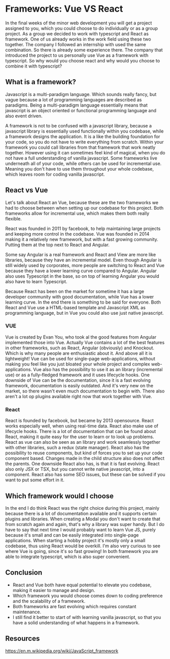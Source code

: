 # Frameworks: Vue VS React

In the final weeks of the minor web development you will get a project assigned to you, which you could choose to do individually or as a group project. As a group we decided to work with typescript and React as framework. One of us already works in the work field using these two together. The company I followed an internship with used the same combination. So there is already some experience there. The company that introduced the project to us personally use Vue as a framework with typescript. So why would you choose react and why would you choose to combine it with typescript? 

## What is a framework? 

Javascript is a multi-paradigm language. Which sounds really fancy, but vague because a lot of programming languages are described as paradigms. Being a multi-paradigm language essentially means that javascript is an object oriented or functional programming language and also event driven. 

A framework is not to be confused with a javascript library, because a javascript library is essentially used functionally within you codebase, while a framework designs the application. It is a like the building foundation for your code, so you do not have to write everything from scratch. Within your framework you could call libraries from that framework that work neatly together. However using it can sometimes feel kind of magical, when you do not have a full understanding of vanilla javascript. Some frameworks live underneath all of your code, while others can be used for incremental use. Meaning you don't have to use them throughout your whole codebase, which leaves room for coding vanilla javascript. 

## React vs Vue

Let's talk about React an Vue, because these are the two frameworks we had to choose between when setting up our codebase for this project.
Both frameworks allow for incremental use, which makes them both really flexible. 

React was founded in 2011 by facebook, to help maintaining large projects and keeping more control in the codebase. Vue was founded in 2014 making it a relatively new framework, but with a fast growing community. Putting them at the top next to React and Angular. 

Some say Angular is a real framework and React and View are more like libraries, because they have an incremental model. Even though Angular is still widely used by corporates, more people are switching to React and Vue because they have a lower learning curve compared to Angular. Angular also uses Typescript in the base, so on top of learning Angular you would also have to learn Typescript.

Because React has been on the market for sometime it has a large developer community with good documentation, while Vue has a lower learning curve. In the end there is something to be said for everyone. Both React and Vue use a HTML-based template and Javascript XML as programming language, but in Vue you could also use just native javascript. 

### VUE 

Vue is created by Evan You, who took al the good features from Angular implemented those into Vue. Actually Vue contains a lot of the best features in other frameworks, such as React, Angular (obviously) and Knockout. Which is why many people are enthusiastic about it. And above all it is lightweight! Vue can be used for single-page web-applications, without making you feel like you just bloated your whole project and complex web-applications. Vue also has the possibility to use it as an library (incremental use) or as a fully-fledged framework and it uses lifecycle hooks. One downside of Vue can be the documentation, since it is a fast evolving framework, documentation is easily outdated. And it's very new on the market, so there wasn't even much documentation to begin with. There also aren't a lot op plugins available right now that work together with Vue.  

### React 

React is founded by facebook, but became by 2013 opensource. React works especially well, when using real-time data. React also make use of lifecycle hooks. There is a lot of documentation that can be found about React, making it quite easy for the user to learn or to look up problems. React as vue can also be seen as an library and work seamlessly together with other libraries, such a redux (state manager). React also has the possibility to reuse components, but kind of forces you to set up your code component based. Changes made in the child structure also does not affect the parents. One downside React also has, is that it is fast evolving. React also only JSX or TSX, but you cannot write native javascript, into a component. React also has some SEO issues, but these can be solved if you want to put some effort in it.

## Which framework would I choose

In the end I do think React was the right choice during this project, mainly because there is a lot of documentation available and it supports certain plugins and libraries. When creating a Modal you don't want to create that from scratch again and again, that's why a library was super handy. But I do have to say that next time I would probably want to learn Vue JS, purely because it's small and can be easily integrated into single-page applications. When starting a hobby project it's mostly only a small codebase, thus using React would be overkill. I'm also very curious to see where Vue is going, since it's so fast growing! In both framework you are able to integrate typescript, which is also super convenient.

## Conclusion
* React and Vue both have equal potential to elevate you codebase, making it easier to manage and design.
* Which framework you would choose comes down to coding preference and the scalability of a framework.
* Both frameworks are fast evolving which requires constant maintenance. 
* I still find it better to start of with learning vanilla javascript, so that you have a solid understanding of what happens in a framework. 


## Resources
https://en.m.wikipedia.org/wiki/JavaScript_framework
